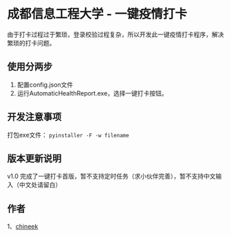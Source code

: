 # 成都信息工程大学 - 一键疫情打卡
由于打卡过程过于繁琐，登录校验过程复杂，所以开发此一键疫情打卡程序，解决繁琐的打卡问题。

## 使用分两步
1. 配置config.json文件
2. 运行AutomaticHealthReport.exe，选择一键打卡按钮。

## 开发注意事项
打包exe文件：
`pyinstaller -F -w filename`

## 版本更新说明
v1.0 完成了一键打卡首版，暂不支持定时任务（求小伙伴完善），暂不支持中文输入（中文处请留白）

## 作者
1、[chineek](https://github.com/chineek)
